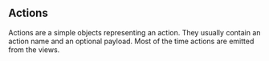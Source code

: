 ## Actions

Actions are a simple objects representing an action. They usually contain an action name and an optional payload. Most of the time actions are emitted from the views.
